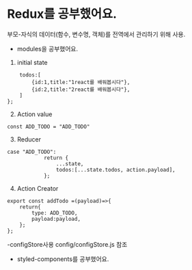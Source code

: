 # Redux를 공부했어요.
부모-자식의 데이터(함수, 변수명, 객체)를 전역에서 관리하기 위해 사용.

- modules을 공부했어요.

1. initial state
```const initialState  ={
    todos:[
        {id:1,title:"1react를 배워봅시다"},
        {id:2,title:"2react를 배워봅시다"},
    ]
};
```

2. Action value
```
const ADD_TODO = "ADD_TODO"
```

3. Reducer
```
case "ADD_TODO":
            return {
                ...state,
                todos:[...state.todos, action.payload],
            };
```
4. Action Creator
```
export const addTodo =(payload)=>{
    return{
        type: ADD_TODO,
        payload:payload,
    };
};
```

-configStore사용
config/configStore.js 참조

- styled-components를 공부했어요.
